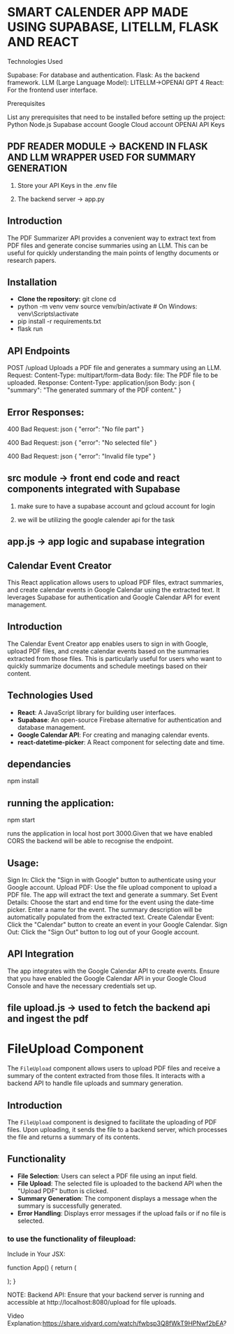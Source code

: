 # SMART CALENDER APP MADE USING SUPABASE, LITELLM, FLASK AND REACT

Technologies Used

Supabase: For database and authentication.
Flask: As the backend framework.
LLM (Large Language Model): LITELLM->OPENAI GPT 4
React: For the frontend user interface.

Prerequisites

List any prerequisites that need to be installed before setting up the project:
Python
Node.js
Supabase account
Google Cloud account
OPENAI API Keys

## PDF READER MODULE -> BACKEND IN FLASK AND LLM WRAPPER USED FOR SUMMARY GENERATION

1. Store your API Keys in the .env file

2. The backend server -> app.py

## Introduction

The PDF Summarizer API provides a convenient way to extract text from PDF files and generate concise summaries using an LLM. This can be useful for quickly understanding the main points of lengthy documents or research papers.

## Installation

- **Clone the repository:**
  git clone <repository-url>
  cd <repository-directory>
- python -m venv venv
  source venv/bin/activate # On Windows: venv\Scripts\activate
- pip install -r requirements.txt
- flask run

## API Endpoints

POST /upload
Uploads a PDF file and generates a summary using an LLM.
Request:
Content-Type: multipart/form-data
Body:
file: The PDF file to be uploaded.
Response:
Content-Type: application/json
Body:
json
{
"summary": "The generated summary of the PDF content."
}

## Error Responses:

400 Bad Request:
json
{
"error": "No file part"
}

400 Bad Request:
json
{
"error": "No selected file"
}

400 Bad Request:
json
{
"error": "Invalid file type"
}

## src module -> front end code and react components integrated with Supabase

1. make sure to have a supabase account and gcloud account for login

2. we will be utilizing the google calender api for the task

## app.js -> app logic and supabase integration

## Calendar Event Creator

This React application allows users to upload PDF files, extract summaries, and create calendar events in Google Calendar using the extracted text. It leverages Supabase for authentication and Google Calendar API for event management.

## Introduction

The Calendar Event Creator app enables users to sign in with Google, upload PDF files, and create calendar events based on the summaries extracted from those files. This is particularly useful for users who want to quickly summarize documents and schedule meetings based on their content.

## Technologies Used

- **React**: A JavaScript library for building user interfaces.
- **Supabase**: An open-source Firebase alternative for authentication and database management.
- **Google Calendar API**: For creating and managing calendar events.
- **react-datetime-picker**: A React component for selecting date and time.

## dependancies

npm install

## running the application:

npm start

runs the application in local host port 3000.Given that we have enabled CORS the backend will be able to recognise the endpoint.

## Usage:

Sign In: Click the "Sign in with Google" button to authenticate using your Google account.
Upload PDF: Use the file upload component to upload a PDF file. The app will extract the text and generate a summary.
Set Event Details: Choose the start and end time for the event using the date-time picker.
Enter a name for the event.
The summary description will be automatically populated from the extracted text.
Create Calendar Event: Click the "Calendar" button to create an event in your Google Calendar.
Sign Out: Click the "Sign Out" button to log out of your Google account.

## API Integration

The app integrates with the Google Calendar API to create events. Ensure that you have enabled the Google Calendar API in your Google Cloud Console and have the necessary credentials set up.

## file upload.js -> used to fetch the backend api and ingest the pdf

# FileUpload Component

The `FileUpload` component allows users to upload PDF files and receive a summary of the content extracted from those files. It interacts with a backend API to handle file uploads and summary generation.

## Introduction

The `FileUpload` component is designed to facilitate the uploading of PDF files. Upon uploading, it sends the file to a backend server, which processes the file and returns a summary of its contents.

## Functionality

- **File Selection**: Users can select a PDF file using an input field.
- **File Upload**: The selected file is uploaded to the backend API when the "Upload PDF" button is clicked.
- **Summary Generation**: The component displays a message when the summary is successfully generated.
- **Error Handling**: Displays error messages if the upload fails or if no file is selected.

### to use the functionality of fileupload:

Include in Your JSX:

function App() {
return (

<div>
<FileUpload />
</div>
);
}

NOTE: Backend API: Ensure that your backend server is running and accessible at http://localhost:8080/upload for file uploads.

Video Explanation:https://share.vidyard.com/watch/fwbsp3Q8fWkT9HPNwf2bEA?
